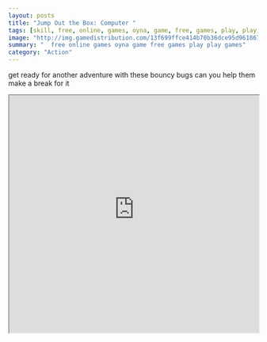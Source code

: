 ```yaml
---
layout: posts
title: "Jump Out the Box: Computer "
tags: [skill, free, online, games, oyna, game, free, games, play, play, games]
image: "http://img.gamedistribution.com/13f699ffce414b70b36dce95d9618676.jpg"
summary: "  free online games oyna game free games play play games"
category: "Action"
---
```


get ready for another adventure with these bouncy bugs can you help them make a break for it

<iframe width="100%" height="480px;" src="http://flash.gamedistribution.com?game=13f699ffce414b70b36dce95d9618676"></iframe>